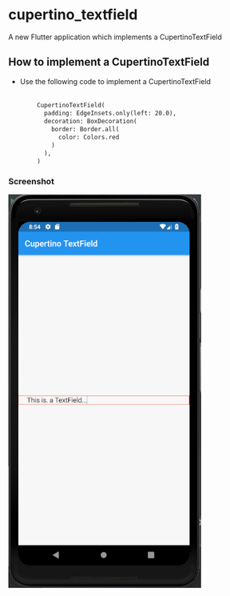 # cupertino_textfield

A new Flutter application which implements a CupertinoTextField

## How to implement a CupertinoTextField

- Use the following code to implement a CupertinoTextField

```

        CupertinoTextField(
          padding: EdgeInsets.only(left: 20.0),
          decoration: BoxDecoration(
            border: Border.all(
              color: Colors.red
            )
          ),
        )

```

### Screenshot

![](./screenshots/screen.png)
